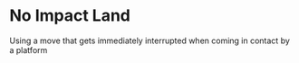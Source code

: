 # No Impact Land
Using a move that gets immediately interrupted when coming in contact by a platform